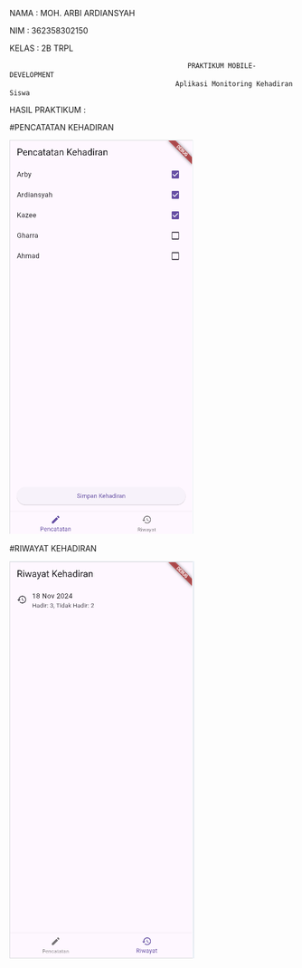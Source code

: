 NAMA : MOH. ARBI ARDIANSYAH

NIM : 362358302150

KELAS : 2B TRPL

                                                PRAKTIKUM MOBILE-DEVELOPMENT
                                             Aplikasi Monitoring Kehadiran Siswa


HASIL PRAKTIKUM :

#PENCATATAN KEHADIRAN

![](images/1.png)

#RIWAYAT KEHADIRAN

![](images/2.png)